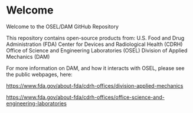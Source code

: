 # Welcome
Welcome to the OSEL/DAM GitHub Repository

This repository contains open-source products from:
U.S. Food and Drug Administration (FDA)
Center for Devices and Radiological Health (CDRH)
Office of Science and Engineering Laboratories (OSEL)
Division of Applied Mechanics (DAM)

For more information on DAM, and how it interacts with OSEL, please see the public webpages, here:

https://www.fda.gov/about-fda/cdrh-offices/division-applied-mechanics

https://www.fda.gov/about-fda/cdrh-offices/office-science-and-engineering-laboratories

